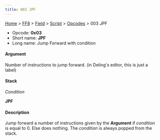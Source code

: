 ```yaml
---
title: 003 JPF
---
```


[Home](Main%20Page.md) > [FF8](FF8.md) > [Field](FF8/Field.md) > [Script](FF8/Field/Script.md) > [Opcodes](FF8/Field/Script/Opcodes.md) > 003 JPF

-   Opcode: **0x03**
-   Short name: **JPF**
-   Long name: Jump Forward with condition

#### Argument

Number of instructions to jump forward. (in Deling's editor, this is
just a label)

#### Stack

  
*Condition*

**JPF**

#### Description

Jump forward a number of instructions given by the **Argument** if
*condition* is equal to 0. Else does nothing. The *condition* is always
popped from the stack.
